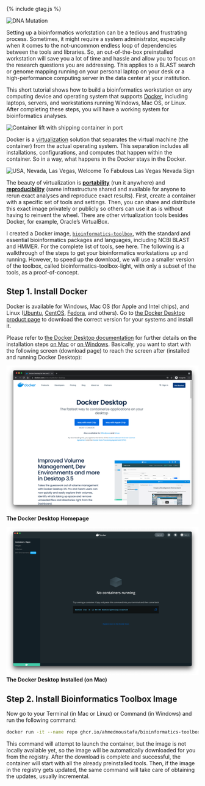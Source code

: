 {% include gtag.js %}

![DNA Mutation](https://media.gettyimages.com/vectors/mutation-vector-id94364734?s=1024x1024)

Setting up a bioinformatics workstation can be a tedious and frustrating process. Sometimes, it might require a system administrator, especially when it comes to the not-uncommon endless loop of dependencies between the tools and libraries. So, an out-of-the-box preinstalled workstation will save you a lot of time and hassle and allow you to focus on the research questions you are addressing. This applies to a BLAST search or genome mapping running on your personal laptop on your desk or a high-performance computing server in the data center at your institution.

This short tutorial shows how to build a bioinformatics workstation on any computing device and operating system that supports [Docker](https://www.docker.com/), including laptops, servers, and workstations running Windows, Mac OS, or Linux. After completing these steps, you will have a working system for bioinformatics analyses.

![Container lift with shipping container in port](https://media.gettyimages.com/photos/container-lift-with-shipping-container-in-port-picture-id1032071672?s=2048x2048)

Docker is a [virtualization](https://en.wikipedia.org/wiki/Virtualization) solution that separates the virtual machine (the container) from the actual operating system. This separation includes all installations, configurations, and computes that happen within the container. So in a way, what happens in the Docker stays in the Docker.

![USA, Nevada, Las Vegas, Welcome To Fabulous Las Vegas Nevada Sign](https://media.gettyimages.com/photos/nevada-las-vegas-welcome-to-fabulous-las-vegas-nevada-sign-picture-id1085183326?s=1024x1024)

The beauty of virtualization is [**portability**](https://en.wikipedia.org/wiki/Porting) (run it anywhere) and [**reproducibility**](https://en.wikipedia.org/wiki/Reproducibility) (same infrastructure shared and available for anyone to rerun exact analyses and reproduce exact results). First, create a container with a specific set of tools and settings. Then, you can share and distribute this exact image privately or publicly so others can use it as is without having to reinvent the wheel. There are other virtualization tools besides Docker, for example, Oracle’s VirtualBox.

I created a Docker image, [`bioinformatics-toolbox`](https://ahmedmoustafa.github.io/bioinformatics-toolbox/), with the standard and essential bioinformatics packages and languages, including NCBI BLAST and HMMER. For the complete list of tools, see here. The following is a walkthrough of the steps to get your bioinformatics workstations up and running. However, to speed up the download, we will use a smaller version of the toolbox, called bioinformatics-toolbox-light, with only a subset of the tools, as a proof-of-concept.

## Step 1. Install Docker
Docker is available for Windows, Mac OS (for Apple and Intel chips), and Linux ([Ubuntu](https://ubuntu.com/), [CentOS](https://www.centos.org/), [Fedora](https://getfedora.org/), and others). Go to [the Docker Desktop product page](https://www.docker.com/products/docker-desktop) to download the correct version for your systems and install it.

Please refer to [the Docker Desktop documentation](https://docs.docker.com/desktop/) for further details on the installation steps [on Mac](https://docs.docker.com/docker-for-mac/install/) or [on Windows](https://docs.docker.com/docker-for-windows/install/). Basically, you want to start with the following screen (download page) to reach the screen after (installed and running Docker Desktop):

![Docker Desktop Homepage](images/docker-desktop-homepage.png)
**The Docker Desktop Homepage**

![Docker Desktop Installed](images/docker-desktop-installed.png)
**The Docker Desktop Installed (on Mac)**

## Step 2. Install Bioinformatics Toolbox Image
Now go to your Terminal (in Mac or Linux) or Command (in Windows) and run the following command:

```bash
docker run -it --name repo ghcr.io/ahmedmoustafa/bioinformatics-toolbox-light clone the-toolbox-light
```

This command will attempt to launch the container, but the image is not locally available yet, so the image will be automatically downloaded for you from the registry. After the download is complete and successful, the container will start with all the already preinstalled tools. Then, if the image in the registry gets updated, the same command will take care of obtaining the updates, usually incremental.
